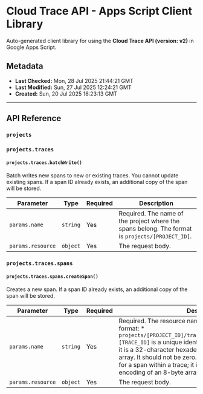 # Cloud Trace API - Apps Script Client Library

Auto-generated client library for using the **Cloud Trace API (version: v2)** in Google Apps Script.

## Metadata

- **Last Checked:** Mon, 28 Jul 2025 21:44:21 GMT
- **Last Modified:** Sun, 27 Jul 2025 12:24:21 GMT
- **Created:** Sun, 20 Jul 2025 16:23:13 GMT



---

## API Reference

### `projects`

### `projects.traces`

#### `projects.traces.batchWrite()`

Batch writes new spans to new or existing traces. You cannot update existing spans. If a span ID already exists, an additional copy of the span will be stored.

| Parameter | Type | Required | Description |
|---|---|---|---|
| `params.name` | `string` | Yes | Required. The name of the project where the spans belong. The format is `projects/[PROJECT_ID]`. |
| `params.resource` | `object` | Yes | The request body. |

### `projects.traces.spans`

#### `projects.traces.spans.createSpan()`

Creates a new span. If a span ID already exists, an additional copy of the span will be stored.

| Parameter | Type | Required | Description |
|---|---|---|---|
| `params.name` | `string` | Yes | Required. The resource name of the span in the following format: * `projects/[PROJECT_ID]/traces/[TRACE_ID]/spans/[SPAN_ID]` `[TRACE_ID]` is a unique identifier for a trace within a project; it is a 32-character hexadecimal encoding of a 16-byte array. It should not be zero. `[SPAN_ID]` is a unique identifier for a span within a trace; it is a 16-character hexadecimal encoding of an 8-byte array. It should not be zero. . |
| `params.resource` | `object` | Yes | The request body. |
